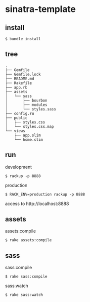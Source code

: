 # sinatra-template

## install

```
$ bundle install
```

## tree

```
.
├── Gemfile
├── Gemfile.lock
├── README.md
├── Rakefile
├── app.rb
├── assets
│   └── sass
│       ├── bourbon
│       ├── modules
│       └── styles.sass
├── config.ru
├── public
│   ├── styles.css
│   └── styles.css.map
└── views
    ├── app.slim
    └── home.slim
```

## run

development

```
$ rackup -p 8888
```

production

```
$ RACK_ENV=production rackup -p 8888
```

access to http://localhost:8888

## assets

assets:compile

```
$ rake assets:compile
```

## sass

sass:compile

```
$ rake sass:compile
```

sass:watch

```
$ rake sass:watch
```
